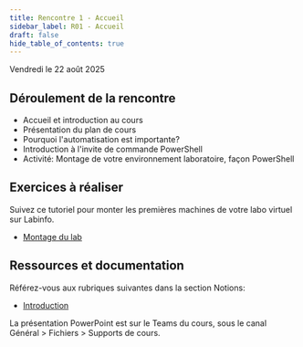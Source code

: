 ```yaml
---
title: Rencontre 1 - Accueil
sidebar_label: R01 - Accueil
draft: false
hide_table_of_contents: true
---
```


Vendredi le 22 août 2025

## Déroulement de la rencontre

- Accueil et introduction au cours
- Présentation du plan de cours
- Pourquoi l'automatisation est importante?
- Introduction à l'invite de commande PowerShell
- Activité: Montage de votre environnement laboratoire, façon PowerShell

## Exercices à réaliser

Suivez ce tutoriel pour monter les premières machines de votre labo virtuel sur Labinfo.
- [Montage du lab](/exercices/montage-lab)



## Ressources et documentation

Référez-vous aux rubriques suivantes dans la section Notions:

- [Introduction](/notions/intro)

La présentation PowerPoint est sur le Teams du cours, sous le canal Général > Fichiers > Supports de cours.
